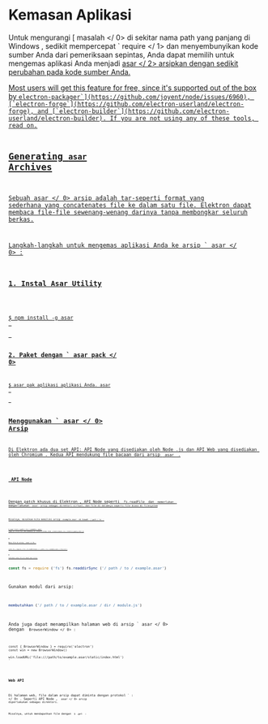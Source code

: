 # Kemasan Aplikasi

Untuk mengurangi [ masalah </ 0> di sekitar nama path yang panjang di Windows , sedikit mempercepat ` require </ 1> dan menyembunyikan kode sumber Anda dari pemeriksaan sepintas, Anda dapat memilih untuk mengemas aplikasi Anda menjadi <a href="https://github.com/electron/asar"> asar </ 2> 
arsipkan dengan sedikit perubahan pada kode sumber Anda.</p>

<p>Most users will get this feature for free, since it's supported out of the box
by <a href="https://github.com/electron-userland/electron-packager"><code>electron-packager`](https://github.com/joyent/node/issues/6960), [`electron-forge`](https://github.com/electron-userland/electron-forge), and [`electron-builder`](https://github.com/electron-userland/electron-builder). If you are not using any of these tools, read on.

## Generating `asar` Archives

Sebuah  asar </ 0> arsip adalah tar-seperti format yang sederhana yang concatenates file ke dalam satu file. Elektron dapat membaca file-file sewenang-wenang darinya tanpa membongkar seluruh berkas.</p> 

Langkah-langkah untuk mengemas aplikasi Anda ke arsip ` asar </ 0> :</p>

<h3>1. Instal Asar Utility</h3>

<pre><code class="sh">$ npm install -g asar
`</pre> 

### 2. Paket dengan ` asar pack </ 0></h3>

<pre><code class="sh">$ asar pak aplikasi aplikasi Anda. asar
`</pre> 

## Menggunakan ` asar </ 0> Arsip</h2>

<p>Di Elektron ada dua set API: API Node yang disediakan oleh Node .js dan API Web yang disediakan oleh Chromium . Kedua API mendukung file bacaan dari arsip <code> asar </ 0> .</p>

<h3> API Node</h3>

<p>Dengan patch khusus di Elektron , API Node seperti <code> fs.readFile </ 0> dan <code> memerlukan </ 0> 
memperlakukan <code> asar </ 0> arsip sebagai direktori virtual, dan file di dalamnya seperti file biasa di filesystem</p>

<p>Misalnya, misalkan kita memiliki arsip <code> example.asar </ 0> di bawah <code> / path / to </ 0> :</p>

<pre><code class="sh">$ asar list / path / to / example. asar 
/app.js /file.txt /dir/module.js /static/index.html /static/main.css /static/jquery.min.js
`</pre> 

Baca file di arsip ` asar </ 0> :</p>

<pre><code class="javascript">const fs = require ('fs') fs.readFileSync ('/ path / to / example.asar / file.txt')
`</pre> 

Cantumkan semua file di bawah akar arsip:

```javascript
const fs = require ('fs') fs.readdirSync ('/ path / to / example.asar')
```

Gunakan modul dari arsip:

```javascript
membutuhkan ('/ path / to / example.asar / dir / module.js')
```

Anda juga dapat menampilkan halaman web di arsip ` asar </ 0> dengan <code> BrowserWindow </ 0> :</p>

<pre><code class="javascript">const { BrowserWindow } = require('electron')
const win = new BrowserWindow()

win.loadURL('file:///path/to/example.asar/static/index.html')
`</pre> 

### Web API

Di halaman web, file dalam arsip dapat diminta dengan protokol ` : </ 0> . Seperti API Node  , <code> asar </ 0> arsip diperlakukan sebagai direktori.</p>

<p>Misalnya, untuk mendapatkan file dengan <code> $ .get </ 0> :</p>

<pre><code class="html"><script> 
biarkan $ = memerlukan ('./ jquery.min.js') $ .get ('file: ///path/to/example.asar/file.txt', (data) = & gt; {
   console. log (data)})
 </ 0>
`</pre> 

### Mengobati Arsip ` asar </ 0> sebagai File Normal</h3>

<p>Untuk beberapa kasus seperti memverifikasi checksum arsip <code> asar </ 0> , kita perlu membaca isi arsip <code> asar </ 0> sebagai file. Untuk tujuan ini Anda dapat menggunakan modul <code> original-fs </ 0> built-in
 yang menyediakan API asli <code> fs </ 0> tanpa <code> asar </ 0> ;</p>

<pre><code class="javascript">const originalFs = require ('original-fs') originalFs.readFileSync ('/ path / to / example.asar')
`</pre> 

Anda juga dapat mengatur ` process.noAsar </ 0> ke <code> true </ 0> untuk menonaktifkan dukungan <code> asar </ 0> di modul <code> fs </ 0></p>

<pre><code class="javascript">const fs = require ('fs') process.noAsar = true fs.readFileSync ('/ path / to / example.asar')
`</pre> 

## Keterbatasan API Node 

Meskipun kami berusaha keras membuat arsip ` asar </ 0> di API Node  bekerja seperti direktori sebanyak mungkin, masih ada batasan karena sifat rendah dari API Node . </p>

<h3>Arsip hanya baca saja</h3>

<p>Arsip tidak dapat dimodifikasi sehingga semua API Node yang dapat memodifikasi file tidak akan berfungsi dengan arsip <code> asar </ 0> .</p>

<h3>Direktori Kerja Tidak Dapat Ditetapkan ke Direktori di Arsip</h3>

<p>Meskipun arsip <code> asar </ 0> diperlakukan sebagai direktori, tidak ada direktori aktual dalam filesystem, jadi Anda tidak dapat mengatur direktori kerja ke direktori di arsip <code> asar </ 0> . Melewati mereka sebagai <code> cwd </ 0>  pilihan dari beberapa API juga akan menyebabkan kesalahan.</p>

<h3>Extra Unpacking pada Beberapa API</h3>

<p>Sebagian besar <code> fs </ 0> API dapat membaca file atau mendapatkan informasi file dari arsip <code> asar </ 0> tanpa membongkar, namun untuk beberapa API yang mengandalkan cara melewatkan jalur file sebenarnya ke panggilan sistem yang mendasarinya, Elektron akan mengekstrak file yang dibutuhkan ke file sementara dan melewati jalur file sementara ke API untuk membuatnya bekerja. Ini menambahkan sedikit overhead untuk API tersebut.</p>

<p>API yang membutuhkan pembongkaran ekstra adalah:</p>

<ul>
<li><code>child_process.execFile`</li> 

* `child_process.execFileSync`
* `fs.open`
* `fsopenSync`
* ` process.dlopen </ 0> - Digunakan oleh <code> require </ 0> pada modul asli</li>
</ul>

<h3>Informasi Stat Fake <code> fs.stat </ 0></h3>

<p><code>Statistik` objek yang dikembalikan oleh `fs.stat` dan teman-teman pada file dalam arsip `asar` yang dihasilkan oleh menebak, karena file tidak ada pada filesystem. Jadi sebaiknya Anda tidak mempercayai objek ` Statistik </ 0> kecuali untuk mendapatkan ukuran file dan memeriksa jenis file.</p>

<h3>Menjalankan binari di dalam <code>asar` Arsip</h3> 
    Ada API Node yang dapat menjalankan binari seperti ` child_process.exec </ 0> ,
 <code> child_process.spawn </ 0> dan <code> child_process.execFile </ 0> , namun hanya <code> execFile </ 0> didukung untuk menjalankan binari di dalam arsip <code> asar </ 0> .</p>

<p>Ini karena <code> exec </ 0> dan <code> menelurkan </ 0> menerima <code> perintah </ 0> daripada <code> file </ 0> sebagai masukan, dan <code> perintah </ 0 > dieksekusi di bawah shell Tidak ada cara yang dapat diandalkan untuk menentukan apakah sebuah perintah menggunakan file dalam arsip asar , dan bahkan jika kita melakukannya, kita tidak dapat memastikan apakah kita dapat mengganti jalan di perintah tanpa efek samping.</p>

<h2>Adding Unpacked Files to <code>asar` Archives</h2> 
    
    As stated above, some Node APIs will unpack the file to the filesystem when called. Apart from the performance issues, various anti-virus scanners might be triggered by this behavior.
    
    As a workaround, you can leave various files unpacked using the `--unpack` option. In the following example, shared libraries of native Node.js modules will not be packed:
    
    ```sh
    $ asar paket app app.asar--membongkar *.node
    ```
    
    After running the command, you will notice that a folder named `app.asar.unpacked` was created together with the `app.asar` file. It contains the unpacked files and should be shipped together with the `app.asar` archive.
